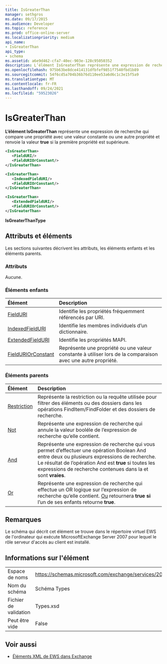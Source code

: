 ```yaml
---
title: IsGreaterThan
manager: sethgros
ms.date: 09/17/2015
ms.audience: Developer
ms.topic: reference
ms.prod: office-online-server
ms.localizationpriority: medium
api_name:
- IsGreaterThan
api_type:
- schema
ms.assetid: a6e9d462-cfa7-40ec-903e-128c95050352
description: L’élément IsGreaterThan représente une expression de recherche qui compare une propriété avec une valeur constante ou une autre propriété et renvoie la valeur true si la première propriété est supérieure.
ms.openlocfilehash: 975b63be8dce414131dfbfef9851f7540fbd1b89
ms.sourcegitcommit: 54f6cd5a704b36b76d110ee53a6d6c1c3e15f5a9
ms.translationtype: MT
ms.contentlocale: fr-FR
ms.lasthandoff: 09/24/2021
ms.locfileid: "59523026"
---
```

# <a name="isgreaterthan"></a>IsGreaterThan

**L’élément IsGreaterThan** représente une expression de recherche qui compare une propriété avec une valeur constante ou une autre propriété et renvoie la valeur **true** si la première propriété est supérieure. 
  
```xml
<IsGreaterThan>
   <FieldURI/>
   <FieldURIOrConstant/>
</IsGreaterThan>
```

```xml
<IsGreaterThan>
   <IndexedFieldURI/> 
   <FieldURIOrConstant/>
</IsGreaterThan>
```

```xml
<IsGreaterThan>
   <ExtendedFieldURI/>
   <FieldURIOrConstant/>
</IsGreaterThan>
```

**IsGreaterThanType**

## <a name="attributes-and-elements"></a>Attributs et éléments

Les sections suivantes décrivent les attributs, les éléments enfants et les éléments parents.
  
### <a name="attributes"></a>Attributs

Aucune.
  
### <a name="child-elements"></a>Éléments enfants

|**Élément**|**Description**|
|:-----|:-----|
|[FieldURI](fielduri.md) <br/> |Identifie les propriétés fréquemment référencés par URI.  <br/> |
|[IndexedFieldURI](indexedfielduri.md) <br/> |Identifie les membres individuels d’un dictionnaire.  <br/> |
|[ExtendedFieldURI](extendedfielduri.md) <br/> |Identifie les propriétés MAPI.  <br/> |
|[FieldURIOrConstant](fielduriorconstant.md) <br/> |Représente une propriété ou une valeur constante à utiliser lors de la comparaison avec une autre propriété.  <br/> |
   
### <a name="parent-elements"></a>Éléments parents

|**Élément**|**Description**|
|:-----|:-----|
|[Restriction](restriction.md) <br/> |Représente la restriction ou la requête utilisée pour filtrer des éléments ou des dossiers dans les opérations FindItem/FindFolder et des dossiers de recherche.  <br/> |
|[Not](not.md) <br/> |Représente une expression de recherche qui annule la valeur booléle de l’expression de recherche qu’elle contient.  <br/> |
|[And](and.md) <br/> |Représente une expression de recherche qui vous permet d’effectuer une opération Boolean And entre deux ou plusieurs expressions de recherche. Le résultat de l’opération And est **true** si toutes les expressions de recherche contenues dans la et sont **vraies**.  <br/> |
|[Or](or.md) <br/> |Représente une expression de recherche qui effectue un OR logique sur l’expression de recherche qu’elle contient. [Ou](or.md) retournera **true si** l’un de ses enfants retourne **true**.  <br/> |
   
## <a name="remarks"></a>Remarques

Le schéma qui décrit cet élément se trouve dans le répertoire virtuel EWS de l'ordinateur qui exécute MicrosoftExchange Server 2007 pour lequel le rôle serveur d'accès au client est installé.
  
## <a name="element-information"></a>Informations sur l'élément

|||
|:-----|:-----|
|Espace de noms  <br/> |https://schemas.microsoft.com/exchange/services/2006/types  <br/> |
|Nom du schéma  <br/> |Schéma Types  <br/> |
|Fichier de validation  <br/> |Types.xsd  <br/> |
|Peut être vide  <br/> |False  <br/> |
   
## <a name="see-also"></a>Voir aussi

- [Éléments XML de EWS dans Exchange](ews-xml-elements-in-exchange.md)

